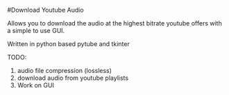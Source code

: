 #Download Youtube Audio

Allows you to download the audio at the highest bitrate youtube offers with a simple to use GUI.

Written in python based pytube and tkinter


TODO: 
1. audio file compression (lossless)
2. download audio from youtube playlists
3. Work on GUI
